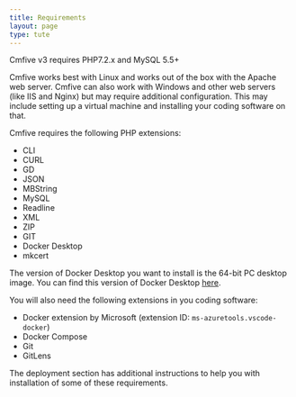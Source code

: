 ```yaml
---
title: Requirements
layout: page
type: tute
---
```


Cmfive v3 requires PHP7.2.x and MySQL 5.5+

Cmfive works best with Linux and works out of the box with the Apache web server. Cmfive can also work with Windows and other web servers (like IIS and Nginx) but may require additional configuration. This may include setting up a virtual machine and installing your coding software on that.
<!--This list needs to be fully reviewed as has not been update for sometime-->
Cmfive requires the following PHP extensions:
- CLI
- CURL
- GD
- JSON
- MBString
- MySQL
- Readline
- XML
- ZIP
- GIT
- Docker Desktop
- mkcert

The version of Docker Desktop you want to install is the 64-bit PC desktop image. You can find this version of Docker Desktop [here](https://releases.ubuntu.com/18.04.5/?_ga=2.67351829.527945484.1625616788-786732526.1625616788). 
<!--Double check the extensions in this list-->
You will also need the following extensions in you coding software:
- Docker extension by Microsoft (extension ID: ```ms-azuretools.vscode-docker```)
- Docker Compose
- Git
- GitLens

The deployment section has additional instructions to help you with installation of some of these requirements.